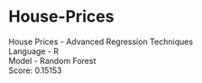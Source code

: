 # House-Prices
House Prices - Advanced Regression Techniques   
Language - R  
Model - Random Forest  
Score: 0.15153
